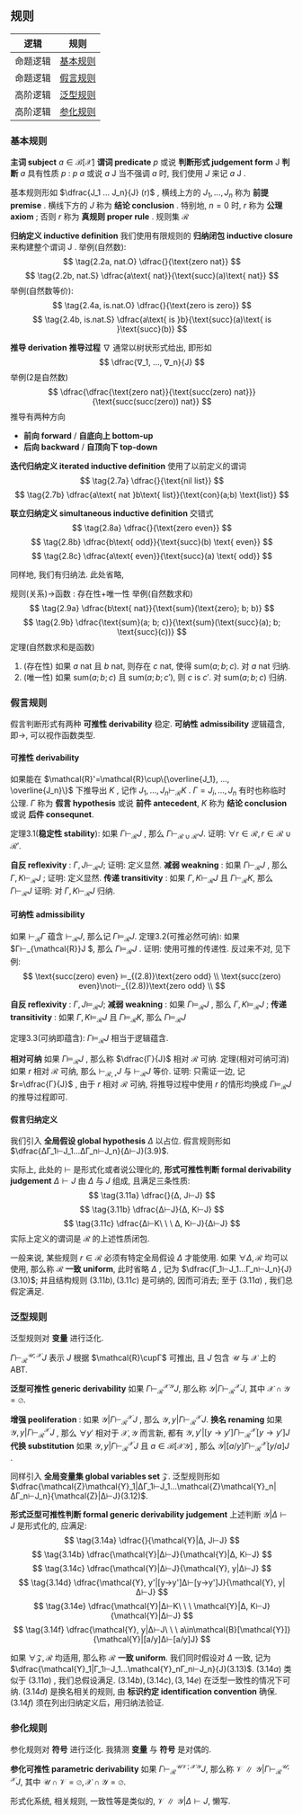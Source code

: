 ## 规则

|逻辑|规则|
|:-:|:-:|
|命题逻辑|[基本规则](###基本规则)|
|命题逻辑|[假言规则](###假言规则)|
|高阶逻辑|[泛型规则](###泛型规则)|
|高阶逻辑|[参化规则](###参化规则)|
    

### 基本规则
**主词 subject** $a\in\mathcal{B}[\mathcal{X}]$
**谓词 predicate** $p$ 或说 **判断形式 judgement form** $\mathsf{J}$
**判断** $a$ 具有性质 $p$ : $p$ $a$ 或说 $a$ $\mathsf{J}$
当不强调 $a$ 时, 我们使用 $J$ 来记 $a$ $\mathsf{J}$ .

基本规则形如 $\dfrac{J_1 ... J_n}{J} (r)$ ,
横线上方的 $J_1, ..., J_n$ 称为 **前提 premise** .
横线下方的 $J$ 称为 **结论 conclusion** .
特别地, $n=0$ 时, $r$ 称为 **公理 axiom** ;
否则 $r$ 称为 **真规则 proper rule** .
规则集 $\mathcal{R}$


**归纳定义 inductive definition**
我们使用有限规则的 **归纳闭包 inductive closure** 来构建整个谓词 $\mathsf{J}$ .
举例(自然数):
$$
\tag{2.2a, nat.O} \dfrac{}{\text{zero nat}}
$$
$$
\tag{2.2b, nat.S} \dfrac{a\text{ nat}}{\text{succ}(a)\text{ nat}}
$$
举例(自然数等价):
$$
\tag{2.4a, is.nat.O} \dfrac{}{\text{zero is zero}}
$$
$$
\tag{2.4b, is.nat.S} \dfrac{a\text{ is }b}{\text{succ}(a)\text{ is }\text{succ}(b)}
$$

**推导 derivation**
**推导过程** $∇$ 通常以树状形式给出, 即形如
$$
\dfrac{∇_1, ..., ∇_n}{J}
$$
举例(2是自然数)
$$
\dfrac{\dfrac{\text{zero nat}}{\text{succ(zero) nat}}}{\text{succ(succ(zero)) nat}}
$$
推导有两种方向
- **前向 forward** / **自底向上 bottom-up**
- **后向 backward** / **自顶向下 top-down**


**迭代归纳定义 iterated inductive definition** 使用了以前定义的谓词
$$
\tag{2.7a} \dfrac{}{\text{nil list}}
$$
$$
\tag{2.7b} \dfrac{a\text{ nat }b\text{ list}}{\text{con}(a;b) \text{list}}
$$

**联立归纳定义 simultaneous inductive definition** 交错式
$$
\tag{2.8a} \dfrac{}{\text{zero even}}
$$
$$
\tag{2.8b} \dfrac{b\text{ odd}}{\text{succ}(b) \text{ even}}
$$
$$
\tag{2.8c} \dfrac{a\text{ even}}{\text{succ}(a) \text{ odd}}
$$

同样地, 我们有归纳法.
此处省略, 


规则(关系)→函数 : 存在性+唯一性
举例(自然数求和)
$$
\tag{2.9a} \dfrac{b\text{ nat}}{\text{sum}(\text{zero}; b; b)}
$$
$$
\tag{2.9b} \dfrac{\text{sum}(a; b; c)}{\text{sum}(\text{succ}(a); b; \text{succ}(c))}
$$
定理(自然数求和是函数)
1. (存在性) 如果 $a \text{ nat}$ 且 $b \text{ nat}$, 则存在 $c \text{ nat}$, 使得 $\text{sum}(a; b; c)$.
   对 $a \text{ nat}$ 归纳.
2. (唯一性) 如果 $\text{sum}(a; b; c)$ 且 $\text{sum}(a; b; c')$, 则 $c \text{ is } c'$.
   对 $\text{sum}(a; b; c)$ 归纳.

### 假言规则
假言判断形式有两种
**可推性 derivability** 稳定.
**可纳性 admissibility** 逻辑蕴含, 即→, 可以视作函数类型.

#### **可推性 derivability**
如果能在 $\mathcal{R}'=\mathcal{R}\cup\{\overline{J_1}, ..., \overline{J_n}\}$ 下推导出 $K$ , 记作 $J_1,...,J_n⊢_\mathcal{R}K$ .
$Γ=J_i,...,J_n$ 有时也称临时公理.
$Γ$ 称为 **假言 hypothesis** 或说 **前件 antecedent**,
$K$ 称为 **结论 conclusion** 或说 **后件 consequnet**.

定理3.1(**稳定性 stability**): 如果 $Γ⊢_{\mathcal{R}}J$ , 那么 $Γ⊢_{\mathcal{R}\cup\mathcal{R}'}J$.
证明: $\forall r\in\mathcal{R}, r\in\mathcal{R}\cup\mathcal{R}'$.

**自反 reflexivity** : $Γ, J⊢_{\mathcal{R}}J$;
证明: 定义显然.
**减弱 weakning** : 如果 $Γ⊢_{\mathcal{R}}J$ , 那么 $Γ, K⊢_{\mathcal{R}}J$ ;
证明: 定义显然.
**传递 transitivity** : 如果 $Γ, K⊢_{\mathcal{R}}J$ 且 $Γ⊢_{\mathcal{R}}K$, 那么 $Γ⊢_{\mathcal{R}}J$
证明: 对 $Γ, K⊢_{\mathcal{R}}J$ 归纳.

#### **可纳性 admissibility**
如果 $⊢_{\mathcal{R}}Γ$ 蕴含 $⊢_{\mathcal{R}}J$, 那么记 $Γ⊨_{\mathcal{R}}J$.
定理3.2(可推必然可纳): 如果 $Γ⊢_{\mathcal{R}}J $, 那么 $Γ⊨_{\mathcal{R}}J$ .
证明: 使用可推的传递性.
反过来不对, 见下例:
$$
\text{succ(zero) even}    ⊨_{(2.8)}\text{zero odd} \\
\text{succ(zero) even}\not⊢_{(2.8)}\text{zero odd} \\
$$

**自反 reflexivity** : $Γ, J⊨_{\mathcal{R}}J$;
**减弱 weakning** : 如果 $Γ⊨_{\mathcal{R}}J$ , 那么 $Γ, K⊨_{\mathcal{R}}J$ ;
**传递 transitivity** : 如果 $Γ, K⊨_{\mathcal{R}}J$ 且 $Γ⊨_{\mathcal{R}}K$, 那么 $Γ⊨_{\mathcal{R}}J$

定理3.3(可纳即蕴含): $Γ⊨_{\mathcal{R}}J$ 相当于逻辑蕴含.

**相对可纳**
如果 $Γ⊨_{\mathcal{R}}J$ , 那么称 $\dfrac{Γ}{J}$ 相对 $\mathcal{R}$ 可纳.
定理(相对可纳可消) 如果 $r$ 相对 $\mathcal{R}$ 可纳, 那么 $⊢_{\mathcal{R, r}}J$ 与 $⊢_{\mathcal{R}}J$ 等价.
证明: 只需证一边, 记 $r=\dfrac{Γ}{J}$ , 由于 $r$ 相对 $\mathcal{R}$ 可纳,
    将推导过程中使用 $r$ 的情形均换成 $Γ⊨_{\mathcal{R}}J$ 的推导过程即可.


#### 假言归纳定义
我们引入 **全局假设 global hypothesis** $Δ$ 以占位.
假言规则形如 $\dfrac{ΔΓ_1⊢J_1...ΔΓ_n⊢J_n}{Δ⊢J}(3.9)$.

实际上, 此处的 $⊢$ 是形式化或者说公理化的,
**形式可推性判断 formal derivability judgement** 
$Δ⊢J$ 由 $Δ$ 与 $J$ 组成, 且满足三条性质:
$$
\tag{3.11a} \dfrac{}{Δ, J⊢J}
$$
$$
\tag{3.11b} \dfrac{Δ⊢J}{Δ, K⊢J}
$$
$$
\tag{3.11c} \dfrac{Δ⊢K\ \ \  Δ, K⊢J}{Δ⊢J}
$$
实际上定义的谓词是 $\mathcal{R}$ 的上述性质闭包.

一般来说, 某些规则 $r\in\mathcal{R}$ 必须有特定全局假设 $Δ$ 才能使用.
如果 $\forall Δ, \mathcal{R}$ 均可以使用, 那么称 $\mathcal{R}$ **一致 uniform**, 
此时省略 $Δ$ , 记为 $\dfrac{Γ_1⊢J_1...Γ_n⊢J_n}{J}(3.10)$;
并且结构规则 $(3.11b), (3.11c)$ 是可纳的, 因而可消去;
至于 $(3.11a)$ , 我们总假定满足.

### 泛型规则
泛型规则对 **变量** 进行泛化.

$Γ⊢_{\mathcal{R}}^{\mathcal{U}; \mathcal{X}}J$ 表示 $J$ 根据 $\mathcal{R}\cupΓ$ 可推出, 且 $J$ 包含 $\mathcal{U}$ 与 $\mathcal{X}$ 上的 ABT.

**泛型可推性 generic derivability** 
如果 $Γ⊢_{\mathcal{R}}^{\mathcal{X}\mathcal{Y}}J$, 那么称 $\mathcal{Y}|Γ⊢_{\mathcal{R}}^{\mathcal{X}}J$, 其中 $\mathcal{X}\cap\mathcal{Y}=\varnothing$.

**增强 peoliferation** : 如果 $\mathcal{Y}|Γ⊢_{\mathcal{R}}^{\mathcal{X}}J$ , 那么 $\mathcal{Y}, y|Γ⊢_{\mathcal{R}}^{\mathcal{X}}J$.
**换名 renaming** 如果 $\mathcal{Y}, y|Γ⊢_{\mathcal{R}}^{\mathcal{X}}J$ , 那么 $\forall y'$ 相对于 $\mathcal{X}, \mathcal{Y}$ 而言新, 都有 $\mathcal{Y}, y'|[y→y']Γ⊢_{\mathcal{R}}^{\mathcal{X}}[y→y']J$
**代换 substitution** 如果 $\mathcal{Y}, y|Γ⊢_{\mathcal{R}}^{\mathcal{X}}J$ 且 $a\in\mathcal{B}[\mathcal{X}\mathcal{Y}]$ , 那么 $\mathcal{Y}|[a/y]Γ⊢_{\mathcal{R}}^{\mathcal{X}}[y/a]J$ .

同样引入 **全局变量集 global variables set** $\mathcal{Z}$.
泛型规则形如 $\dfrac{\mathcal{Z}\mathcal{Y}_1|ΔΓ_1⊢J_1...\mathcal{Z}\mathcal{Y}_n|ΔΓ_n⊢J_n}{\mathcal{Z}|Δ⊢J}(3.12)$.

**形式泛型可推性判断 formal generic derivability judgement**
上述判断 $\mathcal{Y}|Δ⊢J$ 是形式化的, 应满足:
$$
\tag{3.14a} \dfrac{}{\mathcal{Y}|Δ, J⊢J}
$$
$$
\tag{3.14b} \dfrac{\mathcal{Y}|Δ⊢J}{\mathcal{Y}|Δ, K⊢J}
$$
$$
\tag{3.14c} \dfrac{\mathcal{Y}|Δ⊢J}{\mathcal{Y}, y|Δ⊢J}
$$
$$
\tag{3.14d} \dfrac{\mathcal{Y}, y'|[y→y']Δ⊢[y→y']J}{\mathcal{Y}, y|Δ⊢J}
$$
$$
\tag{3.14e} \dfrac{\mathcal{Y}|Δ⊢K\ \ \  \mathcal{Y}|Δ, K⊢J}{\mathcal{Y}|Δ⊢J}
$$
$$
\tag{3.14f} \dfrac{\mathcal{Y}, y|Δ⊢J\ \ \  a\in\mathcal{B}[\mathcal{Y}]}{\mathcal{Y}|[a/y]Δ⊢[a/y]J}
$$

如果 $\forall\mathcal{Z}, \mathcal{R}$ 均适用, 那么称 $\mathcal{R}$ **一致 uniform**.
我们同时假设对 $Δ$ 一致, 记为 $\dfrac{\mathcal{Y}_1|Γ_1⊢J_1...\mathcal{Y}_nΓ_n⊢J_n}{J}(3.13)$.
$(3.14a)$ 类似于 $(3.11a)$ , 我们总假设满足.
$(3.14b), (3.14c), (3,14e)$ 在泛型一致性的情况下可纳.
$(3.14d)$ 是换名相关的规则, 由 **标识约定 identification convention** 确保.
$(3.14f)$ 须在列出归纳定义后，用归纳法验证.

### 参化规则
参化规则对 **符号** 进行泛化.
我猜测 **变量** 与 **符号** 是对偶的.

**参化可推性 parametric derivability** 
如果 $Γ⊢_{\mathcal{R}}^{\mathcal{U}\mathcal{V}; \mathcal{X}\mathcal{Y}}J$, 那么称 $\mathcal{V}∥\mathcal{Y}|Γ⊢_{\mathcal{R}}^{\mathcal{U}; \mathcal{X}}J$,
其中 $\mathcal{U}\cap\mathcal{V}=\varnothing, \mathcal{X}\cap\mathcal{Y}=\varnothing$.

形式化系统, 相关规则, 一致性等是类似的, $\mathcal{V}∥\mathcal{Y}|Δ⊢J$, 懒写.